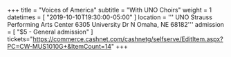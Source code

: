 +++
title = "Voices of America"
subtitle = "With UNO Choirs"
weight = 1
datetimes = [ "2019-10-10T19:30:00-05:00" ]
location = '''
UNO Strauss Performing Arts Center
6305 University Dr N
Omaha, NE 68182'''
admission = [ "$5 - General admission" ]
tickets="https://commerce.cashnet.com/cashnetg/selfserve/EditItem.aspx?PC=CW-MUS1010G+&ItemCount=14"
+++

